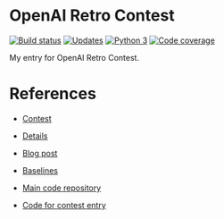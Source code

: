 # OpenAI Retro Contest

[![Build status][Build image]][Build]
[![Updates][Dependency image]][PyUp]
[![Python 3][Python3 image]][PyUp]
[![Code coverage][Codecov image]][Codecov]

  [Build]: https://travis-ci.org/woctezuma/openai-retro-contest
  [Build image]: https://travis-ci.org/woctezuma/openai-retro-contest.svg?branch=master

  [PyUp]: https://pyup.io/repos/github/woctezuma/openai-retro-contest/
  [Dependency image]: https://pyup.io/repos/github/woctezuma/openai-retro-contest/shield.svg
  [Python3 image]: https://pyup.io/repos/github/woctezuma/openai-retro-contest/python-3-shield.svg

  [Codecov]: https://codecov.io/gh/woctezuma/openai-retro-contest
  [Codecov image]: https://codecov.io/gh/woctezuma/openai-retro-contest/branch/master/graph/badge.svg

My entry for OpenAI Retro Contest.

# References

* [Contest](https://contest.openai.com/)

* [Details](https://contest.openai.com/details)

* [Blog post](https://blog.openai.com/retro-contest/)

* [Baselines](https://github.com/openai/retro-baselines)

* [Main code repository](https://github.com/openai/retro)

* [Code for contest entry](https://github.com/openai/retro-contest)


